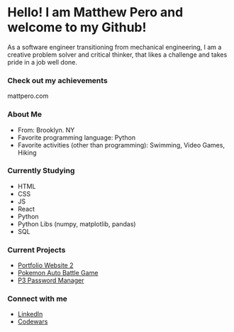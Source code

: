 # Hello! I am Matthew Pero and welcome to my Github!
As a software engineer transitioning from mechanical engineering, I am a creative problem solver and critical thinker, 
that likes a challenge and takes pride in a job well done.

### Check out my achievements
mattpero.com

### About Me
- From: Brooklyn. NY
- Favorite programming language: Python
- Favorite activities (other than programming): Swimming, Video Games, Hiking

### Currently Studying
- HTML
- CSS
- JS
- React
- Python
- Python Libs (numpy, matplotlib, pandas)
- SQL

### Current Projects
- [Portfolio Website 2](https://github.com/mattpero22/minimal-portfolio-site)
- [Pokemon Auto Battle Game](https://github.com/mattpero22/pokemonAutoBattler)
- [P3 Password Manager](https://github.com/mattpero22/pero_password_protector)
 
### Connect with me
- [LinkedIn](https://www.linkedin.com/in/matthew-pero22/)
- [Codewars](https://www.codewars.com/users/m4ttper0)
